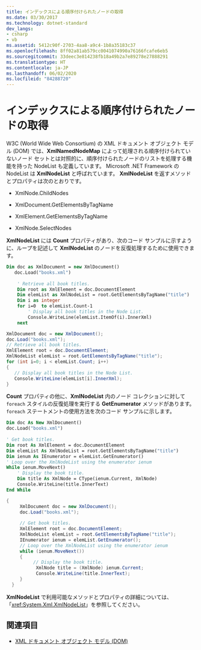 ```yaml
---
title: インデックスによる順序付けられたノードの取得
ms.date: 03/30/2017
ms.technology: dotnet-standard
dev_langs:
- csharp
- vb
ms.assetid: 5412c90f-2703-4aa8-a9c4-1b8a35183c37
ms.openlocfilehash: 8ff02a81ab579cc0041074990a76166fcafe6eb5
ms.sourcegitcommit: 33deec3e814238fb18a49b2a7e89278e27888291
ms.translationtype: HT
ms.contentlocale: ja-JP
ms.lasthandoff: 06/02/2020
ms.locfileid: "84288720"
---
```

# <a name="ordered-node-retrieval-by-index"></a>インデックスによる順序付けられたノードの取得
W3C (World Wide Web Consortium) の XML ドキュメント オブジェクト モデル (DOM) では、**XmlNamedNodeMap** によって処理される順序付けられていないノード セットとは対照的に、順序付けられたノードのリストを処理する機能を持った NodeList も定義しています。 Microsoft .NET Framework の NodeList は **XmlNodeList** と呼ばれています。 **XmlNodeList** を返すメソッドとプロパティは次のとおりです。  
  
- XmlNode.ChildNodes  
  
- XmlDocument.GetElementsByTagName  
  
- XmlElement.GetElementsByTagName  
  
- XmlNode.SelectNodes  
  
 **XmlNodeList** には **Count** プロパティがあり、次のコード サンプルに示すように、ループを記述して **XmlNodeList** のノードを反復処理するために使用できます。  
  
```vb  
Dim doc as XmlDocument = new XmlDocument()  
   doc.Load("books.xml")  
  
    ' Retrieve all book titles.  
    Dim root as XmlElement = doc.DocumentElement  
    Dim elemList as XmlNodeList = root.GetElementsByTagName("title")  
    Dim i as integer  
    for i=0  to elemList.Count-1  
        ' Display all book titles in the Node List.  
        Console.WriteLine(elemList.ItemOf(i).InnerXml)  
    next  
```  
  
```csharp  
XmlDocument doc = new XmlDocument();  
doc.Load("books.xml");  
// Retrieve all book titles.  
XmlElement root = doc.DocumentElement;  
XmlNodeList elemList = root.GetElementsByTagName("title");  
for (int i=0; i < elemList.Count; i++)  
{
   // Display all book titles in the Node List.  
   Console.WriteLine(elemList[i].InnerXml);  
}
```  
  
 **Count** プロパティの他に、**XmlNodeList** 内のノード コレクションに対して `foreach` スタイルの反復処理を実行する **GetEnumerator** メソッドがあります。 `foreach` ステートメントの使用方法を次のコード サンプルに示します。  
  
```vb  
Dim doc As New XmlDocument()  
doc.Load("books.xml")  
  
' Get book titles.  
Dim root As XmlElement = doc.DocumentElement  
Dim elemList As XmlNodeList = root.GetElementsByTagName("title")  
Dim ienum As IEnumerator = elemList.GetEnumerator()  
' Loop over the XmlNodeList using the enumerator ienum
While ienum.MoveNext()  
    ' Display the book title.  
    Dim title As XmlNode = CType(ienum.Current, XmlNode)  
    Console.WriteLine(title.InnerText)  
End While  
```  
  
```csharp  
{  
     XmlDocument doc = new XmlDocument();  
     doc.Load("books.xml");  
  
     // Get book titles.  
     XmlElement root = doc.DocumentElement;  
     XmlNodeList elemList = root.GetElementsByTagName("title");  
     IEnumerator ienum = elemList.GetEnumerator();
     // Loop over the XmlNodeList using the enumerator ienum
     while (ienum.MoveNext())  
     {  
          // Display the book title.  
           XmlNode title = (XmlNode) ienum.Current;  
           Console.WriteLine(title.InnerText);  
     }  
  }  
```  
  
 **XmlNodeList** で利用可能なメソッドとプロパティの詳細については、「<xref:System.Xml.XmlNodeList>」を参照してください。  
  
## <a name="see-also"></a>関連項目

- [XML ドキュメント オブジェクト モデル (DOM)](xml-document-object-model-dom.md)

